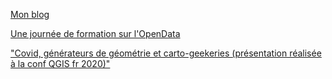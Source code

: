 [Mon blog](https://datagistips.hypotheses.org/)

[Une journée de formation sur l'OpenData](cours-data-ente)

["Covid, générateurs de géométrie et carto-geekeries (présentation réalisée à la conf QGIS fr 2020)"](covid-geometry-generators-cartogeekeries.pdf)